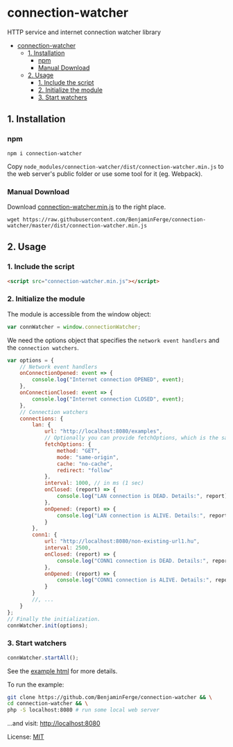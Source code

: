 # connection-watcher
HTTP service and internet connection watcher library

- [connection-watcher](#connection-watcher)
  - [1. Installation](#1-installation)
    - [npm](#npm)
    - [Manual Download](#manual-download)
  - [2. Usage](#2-usage)
    - [1. Include the script](#1-include-the-script)
    - [2. Initialize the module](#2-initialize-the-module)
    - [3. Start watchers](#3-start-watchers)

## 1. Installation
### npm
```
npm i connection-watcher
```
Copy `node_modules/connection-watcher/dist/connection-watcher.min.js` to the web server's public folder or use some tool for it (eg. Webpack).

### Manual Download
Download [connection-watcher.min.js](./dist/connection-watcher.min.js) to the right place.
```
wget https://raw.githubusercontent.com/BenjaminFerge/connection-watcher/master/dist/connection-watcher.min.js
```

## 2. Usage
### 1. Include the script
```html
<script src="connection-watcher.min.js"></script>
```
### 2. Initialize the module

The module is accessible from the window object:
```js
var connWatcher = window.connectionWatcher;
```
We need the options object that specifies the `network event handlers` and the `connection watchers`.


```js
var options = {
    // Network event handlers
    onConnectionOpened: event => {
        console.log("Internet connection OPENED", event);
    },
    onConnectionClosed: event => {
        console.log("Internet connection CLOSED", event);
    },
    // Connection watchers
    connections: {
        lan: {
            url: "http://localhost:8080/examples",
            // Optionally you can provide fetchOptions, which is the same as the ES6 fetch parameters.
            fetchOptions: {
                method: "GET",
                mode: "same-origin",
                cache: "no-cache",
                redirect: "follow"
            },
            interval: 1000, // in ms (1 sec)
            onClosed: (report) => {
                console.log("LAN connection is DEAD. Details:", report);
            },
            onOpened: (report) => {
                console.log("LAN connection is ALIVE. Details:", report);
            }
        },
        conn1: {
            url: "http://localhost:8080/non-existing-url1.hu",
            interval: 2500,
            onClosed: (report) => {
                console.log("CONN1 connection is DEAD. Details:", report);
            },
            onOpened: (report) => {
                console.log("CONN1 connection is ALIVE. Details:", report);
            }
        }
        //, ...
    }
};
// Finally the initialization.
connWatcher.init(options);
```
### 3. Start watchers

```js
connWatcher.startAll();
```

See the [example html](./examples/index.html) for more details.

To run the example:

```sh
git clone https://github.com/BenjaminFerge/connection-watcher && \
cd connection-watcher && \
php -S localhost:8080 # run some local web server
```
...and visit: [http://localhost:8080](http://localhost:8080)

License: [MIT](./LICENSE)